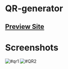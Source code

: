 # QR-generator

## [Preview Site]()

# Screenshots
![#qr1](https://user-images.githubusercontent.com/125429575/221208324-d8597861-d65a-4733-885a-7946b94add78.PNG)
![#QR2](https://user-images.githubusercontent.com/125429575/221208371-942439bc-e5f1-43c6-b527-72175c99f26f.PNG)

